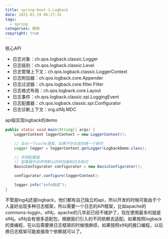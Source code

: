 ```yaml
---
title: spring-boot-1.Logback
date: 2021-01-19 06:27:35
tags:
  - spring
categories: 框架
copyright: true
---
```


核心API

*   日志对象：ch.qos.logback.classic.Logger
*   日志级别：ch.qos.logback.classic.Level
*   日志管理上下文：ch.qos.logback.classic.LoggerContext
*   日志附加器：ch.qos.logback.core.Appender
*   日志过滤器：ch.qos.logback.core.filter.Filter
*   日志格式布局：ch.qos.logback.core.Layout
*   日志事件：ch.qos.logback.classic.spi.LoggingEvent
*   日志配置器：ch.qos.logback.classic.spi.Configurator
*   日志诊断上下文：org.slf4j.MDC

api级实现logback的demo

```java
public static void main(String[] args) {
    LoggerContext loggerContext = new LoggerContext();

    // 会从一个cache里取，如果不存在就创建一个新的
    Logger logger = loggerContext.getLogger(LogbackDemo.class);

    // 声明配置器
    // 配置器中会声明默认的附加器和日志格式
    BasicConfigurator configurator = new BasicConfigurator();

    configurator.configure(loggerContext);

    logger.info("info测试");
}
```

不管是log4j还是logback，他们都有自己独立的api，所以开发的时候可能由于个人喜好出现多种日志框架，所以需要一个日志的API框架，比如apache的commons-loggin，slf4j，apache的几年前已经不维护了，现在使用最多的就是slf4j。slf4j会有很多适配包，根据我们引入的不同依赖去适配。如果按照logback的类编程，在以后需要换日志框架的时候很麻烦，如果按照slf4j的接口编程，以后换日志框架可能直接改个依赖就可以了。
